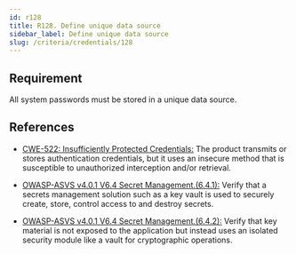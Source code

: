 ```yaml
---
id: r128
title: R128. Define unique data source
sidebar_label: Define unique data source
slug: /criteria/credentials/128
---
```


## Requirement

All system passwords must be stored in a unique data source.

## References

- [CWE-522: Insufficiently Protected Credentials:](https://cwe.mitre.org/data/definitions/522.html)
The product transmits or stores authentication credentials, but it uses an insecure method that 
is susceptible to unauthorized interception and/or retrieval.

- [OWASP-ASVS v4.0.1 V6.4 Secret Management.(6.4.1):](https://owasp.org/www-project-application-security-verification-standard/)
Verify that a secrets management solution such as a key vault is used to
securely create, store, control access to and destroy secrets.

- [OWASP-ASVS v4.0.1 V6.4 Secret Management.(6.4.2):](https://owasp.org/www-project-application-security-verification-standard/)
Verify that key material is not exposed to the application but instead uses an
isolated security module like a vault for cryptographic operations.
